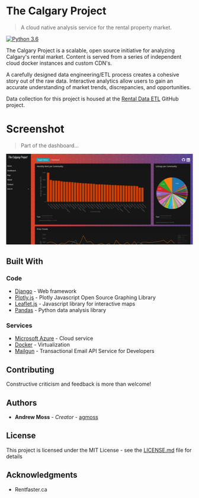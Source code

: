 # The Calgary Project
>A cloud native analysis service for the rental property market.

[![Python 3.6](https://img.shields.io/badge/python-3.6-blue.svg)](https://www.python.org/downloads/release/python-360/)


The Calgary Project is a scalable, open source initiative for analyzing Calgary's rental market. Content is served from a series of independent cloud docker instances and custom CDN's. 

A carefully designed data engineering/ETL process creates a cohesive story out of the raw data. Interactive analytics allow users to gain an accurate understanding of market trends, discrepancies, and opportunities. 

Data collection for this project is housed at the [Rental Data ETL](https://github.com/agmoss/Rental-Data-ETL) GitHub project.


# Screenshot
>Part of the dashboard...

![example](screenshot.png)


## Built With

### Code
* [Django](https://www.djangoproject.com/) - Web framework
* [Plotly.js](https://plot.ly/javascript/) - Plotly Javascript Open Source Graphing Library
* [Leaflet.js](https://leafletjs.com/) - Javascript library for interactive maps
* [Pandas](https://pandas.pydata.org/) - Python data analysis library

### Services
* [Microsoft Azure](https://azure.microsoft.com/en-ca/) - Cloud service
* [Docker](https://www.docker.com/) - Virtualization
* [Mailgun](https://www.mailgun.com/) - Transactional Email API Service for Developers

## Contributing

Constructive criticism and feedback is more than welcome!

## Authors

* **Andrew Moss** - *Creator* - [agmoss](https://github.com/agmoss)

## License

This project is licensed under the MIT License - see the [LICENSE.md](LICENSE.md) file for details

## Acknowledgments

* Rentfaster.ca
